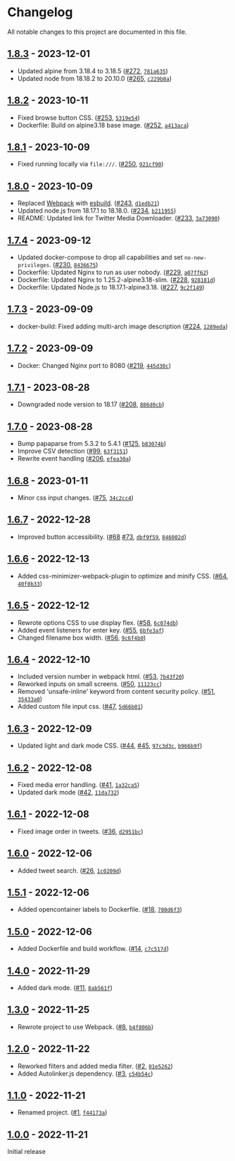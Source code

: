 # Changelog

All notable changes to this project are documented in this file.

## [1.8.3](https://github.com/VerifiedJoseph/parrot/releases/tag/v1.8.3) - 2023-12-01

- Updated alpine from 3.18.4 to 3.18.5 ([#272](https://github.com/VerifiedJoseph/parrot/pull/272), [`781a635`](https://github.com/VerifiedJoseph/parrot/commit/781a63503d68e349e66c04a350d76dbbfdf661a1))
- Updated node from 18.18.2 to 20.10.0 ([#265](https://github.com/VerifiedJoseph/parrot/pull/265), [`c229b8a`](https://github.com/VerifiedJoseph/parrot/commit/c229b8ade64bb5c069537337f965189f21e2d4be))

## [1.8.2](https://github.com/VerifiedJoseph/parrot/releases/tag/v1.8.2) - 2023-10-11

- Fixed browse button CSS. ([#253](https://github.com/VerifiedJoseph/parrot/pull/253), [`5319e54`](https://github.com/VerifiedJoseph/parrot/commit/5319e54bf0ba63c92bd4af73fc61848a5e4c5acc))
- Dockerfile: Build on alpine3.18 base image. ([#252](https://github.com/VerifiedJoseph/parrot/pull/252), [`a413aca`](https://github.com/VerifiedJoseph/parrot/commit/a413aca5205fe30dd95ecd9462943c58341acfc9))

## [1.8.1](https://github.com/VerifiedJoseph/parrot/releases/tag/v1.8.1) - 2023-10-09

- Fixed running locally via `file:///`. ([#250](https://github.com/VerifiedJoseph/parrot/pull/250), [`921cf90`](https://github.com/VerifiedJoseph/parrot/commit/921cf9055ca0aabe8e922ff6e8d05d5c25d9b3df))

## [1.8.0](https://github.com/VerifiedJoseph/parrot/releases/tag/v1.8.0) - 2023-10-09

* Replaced [Webpack](https://webpack.js.org/) with [esbuild](https://esbuild.github.io/). ([#243](https://github.com/VerifiedJoseph/parrot/pull/243), [`d1edb21`](https://github.com/VerifiedJoseph/parrot/commit/d1edb21148b233a4fe1f2d059b8ee37ed1d057fd))
* Updated node.js from 18.17.1 to 18.18.0. ([#234](https://github.com/VerifiedJoseph/parrot/pull/234), [`b211955`](https://github.com/VerifiedJoseph/parrot/commit/b211955009c1bf4bf95cc49f31690971ad1d7127))
* README: Updated link for Twitter Media Downloader. ([#233](https://github.com/VerifiedJoseph/parrot/pull/233), [`3a73090`](https://github.com/VerifiedJoseph/parrot/commit/3a730900f4376b4badcf4776c09eb63ca4ea8e7e))

## [1.7.4](https://github.com/VerifiedJoseph/parrot/releases/tag/v1.7.4) - 2023-09-12

* Updated docker-compose to drop all capabilities and set `no-new-privileges`. ([#230](https://github.com/VerifiedJoseph/parrot/pull/230), [`8436675`](https://github.com/VerifiedJoseph/parrot/commit/843667509c17503b01f721f070bf14eae048d253))
* Dockerfile: Updated Nginx to run as user nobody. ([#229](https://github.com/VerifiedJoseph/parrot/pull/229), [`a07ff62`](https://github.com/VerifiedJoseph/parrot/commit/a07ff624027e5fc46ccedc724bb7ff89ad6f1fec))
* Dockerfile: Updated Nginx to 1.25.2-alpine3.18-slim. ([#228](https://github.com/VerifiedJoseph/parrot/pull/228), [`928181d`](https://github.com/VerifiedJoseph/parrot/commit/928181d1e198d60f10cccf3a349c88741b6aa8e8))
* Dockerfile: Updated Node.js to 18.17.1-alpine3.18. ([#227](https://github.com/VerifiedJoseph/parrot/pull/227), [`9c2f149`](https://github.com/VerifiedJoseph/parrot/commit/9c2f149bdc13035c84568f3f570100a4abab09b8))

## [1.7.3](https://github.com/VerifiedJoseph/parrot/releases/tag/v1.7.3) - 2023-09-09

* docker-build: Fixed adding multi-arch image description ([#224](https://github.com/VerifiedJoseph/parrot/pull/224), [`1289eda`](https://github.com/VerifiedJoseph/parrot/commit/1289edad224d4a7c2ab0f4635a52ab1cba3423b3))

## [1.7.2](https://github.com/VerifiedJoseph/parrot/releases/tag/v1.7.2) - 2023-09-09

* Docker: Changed Nginx port to 8080 ([#219](https://github.com/VerifiedJoseph/parrot/pull/219), [`445d30c`](https://github.com/VerifiedJoseph/parrot/commit/445d30ce7d7a5d94ae7fed5613362e4d54174591))

## [1.7.1](https://github.com/VerifiedJoseph/parrot/releases/tag/v1.7.1) - 2023-08-28

* Downgraded node version to 18.17 ([#208](https://github.com/VerifiedJoseph/parrot/pull/208), [`886d0cb`](https://github.com/VerifiedJoseph/parrot/commit/886d0cb90282b1777a793aa9ad4ec18e0d3297da))

## [1.7.0](https://github.com/VerifiedJoseph/parrot/releases/tag/v1.7.0) - 2023-08-28

* Bump papaparse from 5.3.2 to 5.4.1 ([#125](https://github.com/VerifiedJoseph/parrot/pull/125), [`b83074b`](https://github.com/VerifiedJoseph/parrot/commit/b83074b03cd886b2725417d24a52e5523d352d07))
* Improve CSV detection ([#99](https://github.com/VerifiedJoseph/parrot/pull/99), [`63f3151`](https://github.com/VerifiedJoseph/parrot/commit/63f3151c9a79cdaafda30883fff6f594c63e0a0d))
* Rewrite event handling ([#206](https://github.com/VerifiedJoseph/parrot/pull/206), [`efea30a`](https://github.com/VerifiedJoseph/parrot/commit/efea30a796154183b5dfbcb2c298ea240e8ea993))

## [1.6.8](https://github.com/VerifiedJoseph/parrot/releases/tag/v1.6.8) - 2023-01-11

* Minor css input changes. ([#75](https://github.com/VerifiedJoseph/parrot/pull/75), [`34c2cc4`](https://github.com/VerifiedJoseph/parrot/commit/34c2cc4b91055d60e29af227280e8fdfe8c285ba))

## [1.6.7](https://github.com/VerifiedJoseph/parrot/releases/tag/v1.6.7) - 2022-12-28

* Improved button accessibility. ([#68](https://github.com/VerifiedJoseph/parrot/pull/68) [#73](https://github.com/VerifiedJoseph/parrot/pull/73), [`dbf9f59`](https://github.com/VerifiedJoseph/parrot/commit/dbf9f59333796c72027453faa3f81c3b848372ad), [`846002d`](https://github.com/VerifiedJoseph/parrot/commit/846002dc784eadbc56c19560f771ace3c017af6d))

## [1.6.6](https://github.com/VerifiedJoseph/parrot/releases/tag/v1.6.6) - 2022-12-13

* Added css-minimizer-webpack-plugin to optimize and minify CSS. ([#64](https://github.com/VerifiedJoseph/parrot/pull/64), [`40f0b33`](https://github.com/VerifiedJoseph/parrot/commit/40f0b33a40a1d07542b61300cc4fed6e274caa66))

## [1.6.5](https://github.com/VerifiedJoseph/parrot/releases/tag/v1.6.5) - 2022-12-12

* Rewrote options CSS to use display flex. ([#58](https://github.com/VerifiedJoseph/parrot/pull/58), [`6c074db`](https://github.com/VerifiedJoseph/parrot/commit/6c074db13cc2b0c5568ce4d2c4fad30e31fbd1d0))
* Added event listeners for enter key. ([#55](https://github.com/VerifiedJoseph/parrot/pull/55), [`6bfe3af`](https://github.com/VerifiedJoseph/parrot/commit/6bfe3af6c50b9ce80fc5c20ed3897e595e9e673e))
* Changed filename box width. ([#56](https://github.com/VerifiedJoseph/parrot/pull/56), [`9c6f4b0`](https://github.com/VerifiedJoseph/parrot/commit/9c6f4b0e9d2967eb36d4d52b2faa402f1ae47577))

## [1.6.4](https://github.com/VerifiedJoseph/parrot/releases/tag/v1.6.4) - 2022-12-10

* Included version number in webpack html. ([#53](https://github.com/VerifiedJoseph/parrot/pull/53), [`7b43f20`](https://github.com/VerifiedJoseph/parrot/commit/7b43f20d593d105cfa1bec6d641a31664ad09e3c))
* Reworked inputs on small screens. ([#50](https://github.com/VerifiedJoseph/parrot/pull/50), [`11123cc`](https://github.com/VerifiedJoseph/parrot/commit/11123cc3dc15d5018a0fda05871c39782562f667))
* Removed 'unsafe-inline' keyword from content security policy. ([#51](https://github.com/VerifiedJoseph/parrot/pull/51), [`35433a0`](https://github.com/VerifiedJoseph/parrot/commit/35433a08a5200aab91e846618a8a7171c6b477f3))
* Added custom file input css. ([#47](https://github.com/VerifiedJoseph/parrot/pull/47), [`5d66b01`](https://github.com/VerifiedJoseph/parrot/commit/5d66b014a869e27584b85324c33727202f2a4e64))

## [1.6.3](https://github.com/VerifiedJoseph/parrot/releases/tag/v1.6.3) - 2022-12-09

* Updated light and dark mode CSS. ([#44](https://github.com/VerifiedJoseph/parrot/pull/44), [#45](https://github.com/VerifiedJoseph/parrot/pull/45), [`97c3d3c`](https://github.com/VerifiedJoseph/parrot/commit/97c3d3ccf8f9f9738d9139e29b9bf00cd12f6469), [`b966b9f`](https://github.com/VerifiedJoseph/parrot/commit/b966b9f5918be6bbd73b1633292aa923d8206043))

## [1.6.2](https://github.com/VerifiedJoseph/parrot/releases/tag/v1.6.2) - 2022-12-08

* Fixed media error handling. ([#41](https://github.com/VerifiedJoseph/parrot/pull/41), [`1a32ca5`](https://github.com/VerifiedJoseph/parrot/commit/1a32ca581dc337ef60e78be05d67cb465586848b))
* Updated dark mode ([#42](https://github.com/VerifiedJoseph/parrot/pull/42), [`11da732`](https://github.com/VerifiedJoseph/parrot/commit/11da732f00a67aa0b09eabe87246f87335cbbe23))

## [1.6.1](https://github.com/VerifiedJoseph/parrot/releases/tag/v1.6.1) - 2022-12-08

* Fixed image order in tweets. ([#36](https://github.com/VerifiedJoseph/parrot/pull/36), [`d2951bc`](https://github.com/VerifiedJoseph/parrot/commit/d2951bc17d005c8c765b74b15b7f23b08dda79be))

## [1.6.0](https://github.com/VerifiedJoseph/parrot/releases/tag/v1.6.0) - 2022-12-06

* Added tweet search. ([#26](https://github.com/VerifiedJoseph/parrot/pull/26), [`1c0209d`](https://github.com/VerifiedJoseph/parrot/commit/1c0209deb8411638993bcbedc31795bf4cd14e98))

## [1.5.1](https://github.com/VerifiedJoseph/parrot/releases/tag/v1.5.1) - 2022-12-06

* Added opencontainer labels to Dockerfile. ([#18](https://github.com/VerifiedJoseph/parrot/pull/18), [`780d6f3`](https://github.com/VerifiedJoseph/parrot/commit/780d6f37beb141b040af43c8b394d7ecd40b27bb))

## [1.5.0](https://github.com/VerifiedJoseph/parrot/releases/tag/v1.5.0) - 2022-12-06

* Added Dockerfile and build workflow. ([#14](https://github.com/VerifiedJoseph/parrot/pull/14), [`c7c517d`](https://github.com/VerifiedJoseph/parrot/commit/c7c517dbcfc8c3647990b540cd004e73bb05ee39))

## [1.4.0](https://github.com/VerifiedJoseph/parrot/releases/tag/v1.4.0) - 2022-11-29

* Added dark mode. ([#11](https://github.com/VerifiedJoseph/parrot/pull/11), [`8ab561f`](https://github.com/VerifiedJoseph/parrot/commit/8ab561fb91e1747d4345ced2140cf038ad0ef1cd))

## [1.3.0](https://github.com/VerifiedJoseph/parrot/releases/tag/v1.3.0) - 2022-11-25

* Rewrote project to use Webpack. ([#8](https://github.com/VerifiedJoseph/parrot/pull/8), [`b4f806b`](https://github.com/VerifiedJoseph/parrot/commit/b4f806b509b3df6b29da787e2e058ae05bfe91c1))

## [1.2.0](https://github.com/VerifiedJoseph/parrot/releases/tag/v1.2.0) - 2022-11-22

* Reworked filters and added media filter. ([#2](https://github.com/VerifiedJoseph/parrot/pull/2), [`01e5262`](https://github.com/VerifiedJoseph/parrot/commit/01e5262c4a388c8b98143f21e1a4491c44e2a1c3))
* Added Autolinker.js dependency. ([#3](https://github.com/VerifiedJoseph/parrot/pull/3), [`c54b54c`](https://github.com/VerifiedJoseph/parrot/commit/c54b54c0e68fafc545d07c7ecbdc327c8609d820))

## [1.1.0](https://github.com/VerifiedJoseph/parrot/releases/tag/v1.1.0) - 2022-11-21

* Renamed project. ([#1](https://github.com/VerifiedJoseph/parrot/pull/1), [`f44173a`](https://github.com/VerifiedJoseph/parrot/commit/f44173ab8a80366c2d4591924f25b086aa438aaf))

## [1.0.0](https://github.com/VerifiedJoseph/parrot/releases/tag/v1.0.0) - 2022-11-21
Initial release
